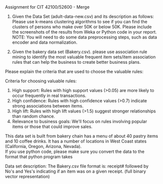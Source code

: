 Assignment for CIT 42100/52600 - Merge

1. Given the Data Set (adult-data-new.csv) and its description as follows: Please use k-means clustering algorithms to see if you can find the clusters of persons who make over 50K or below 50K. 
Please include the screenshots of the results from Weka or Python code in your report. 
NOTE: You will need to do some data preprocessing steps, such as data encoder and data normalization. 

2. Given the bakery data set (Bakery.csv). please use association rule mining to identify the most valuable frequent item sets/item association rules that can help the business to create better business plans.  

Please explain the criteria that are used to choose the valuable rules:

Criteria for choosing valuable rules:
1. High support: Rules with high support values (>0.05) are more likely to occur frequently in real transactions.
2. High confidence: Rules with high confidence values (>0.7) indicate strong associations between items.
3. High lift: Rules with high lift values (>1.5) suggest stronger relationships than random chance.
4. Relevance to business goals: We'll focus on rules involving popular items or those that could improve sales.

This data set is built from bakery chain has a menu of about 40 pastry items and 10 coffee drinks. It has a number of locations in West Coast states (California, Oregon, Arizona, Nevada).  
If you use python code, please make sure you convert the data to the format that python program takes

Data set description:
The Bakery.csv file format is: receipt# followed by No's and Yes's indicating if an item was on a given receipt. (full binary vector representation) 

